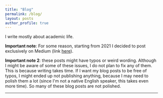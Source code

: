 ```yaml
---
title: "Blog"
permalink: /blog/
layout: posts
author_profile: true
---
```




I write mostly about academic life. <br />

**Important note**: For some reason, starting from 2021 I decided to post exclusively on Medium (link [here](https://medium.com/@gustavopinto)).

**Important note 2**: these posts might have typos or weird wording. Although I might be aware of some of these issues, I do not plan to fix any of them. This is because writing takes time. If I want my blog posts to be free of typos, I might ended up not publishing anything, because I may need to polish them a lot (since I'm not a native English speaker, this takes even more time). So many of these blog posts are not polished.<br />

<!-- These posts are also published on <a href=" https://medium.com/@gustavopinto">Medium</a>.-->

<hr/>

